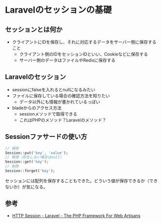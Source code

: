 # Laravelのセッションの基礎

## セッションとは何か

- クライアントにIDを保存し、それに対応するデータをサーバー側に保存すること
  - クライアント側のIDをセッションIDといい、Cookieなどに保存する
  - サーバー側のデータはファイルやRedisに保存する

## Laravelのセッション

- sessionにfalseを入れるとnullになるみたい
- ファイルに保存している場合の確認方法を知りたい
  - データ以外にも情報が書かれているっぽい
- bladeからのアクセス方法
  - sessionメソッドで取得できる
  - これはPHPのメソッド？Laravelのメソッド？

## Sessionファサードの使い方

```php
// 保存
Session::put('key', 'value');
// 取得（存在しない場合はnull）
Session::get('key');
// 削除
Session::forget('key');
```

セッションには配列を保存することもできた。どういう値が保存できるか（できないか）が気になる。

## 参考

- [HTTP Session - Laravel - The PHP Framework For Web Artisans](https://laravel.com/docs/8.x/session#introduction)
